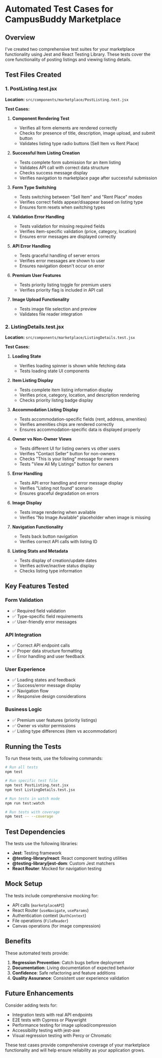 # Automated Test Cases for CampusBuddy Marketplace

## Overview
I've created two comprehensive test suites for your marketplace functionality using Jest and React Testing Library. These tests cover the core functionality of posting listings and viewing listing details.

## Test Files Created

### 1. PostListing.test.jsx
**Location:** `src/components/marketplace/PostListing.test.jsx`

**Test Cases:**
1. **Component Rendering Test**
   - Verifies all form elements are rendered correctly
   - Checks for presence of title, description, image upload, and submit button
   - Validates listing type radio buttons (Sell Item vs Rent Place)

2. **Successful Item Listing Creation**
   - Tests complete form submission for an item listing
   - Validates API call with correct data structure
   - Checks success message display
   - Verifies navigation to marketplace page after successful submission

3. **Form Type Switching**
   - Tests switching between "Sell Item" and "Rent Place" modes
   - Verifies correct fields appear/disappear based on listing type
   - Ensures form resets when switching types

4. **Validation Error Handling**
   - Tests validation for missing required fields
   - Verifies item-specific validation (price, category, location)
   - Ensures error messages are displayed correctly

5. **API Error Handling**
   - Tests graceful handling of server errors
   - Verifies error messages are shown to user
   - Ensures navigation doesn't occur on error

6. **Premium User Features**
   - Tests priority listing toggle for premium users
   - Verifies priority flag is included in API call

7. **Image Upload Functionality**
   - Tests image file selection and preview
   - Validates file reader integration

### 2. ListingDetails.test.jsx
**Location:** `src/components/marketplace/ListingDetails.test.jsx`

**Test Cases:**
1. **Loading State**
   - Verifies loading spinner is shown while fetching data
   - Tests loading state UI components

2. **Item Listing Display**
   - Tests complete item listing information display
   - Verifies price, category, location, and description rendering
   - Checks priority listing badge display

3. **Accommodation Listing Display**
   - Tests accommodation-specific fields (rent, address, amenities)
   - Verifies amenities chips are rendered correctly
   - Ensures accommodation-specific data is displayed properly

4. **Owner vs Non-Owner Views**
   - Tests different UI for listing owners vs other users
   - Verifies "Contact Seller" button for non-owners
   - Checks "This is your listing" message for owners
   - Tests "View All My Listings" button for owners

5. **Error Handling**
   - Tests API error handling and error message display
   - Verifies "Listing not found" scenario
   - Ensures graceful degradation on errors

6. **Image Display**
   - Tests image rendering when available
   - Verifies "No Image Available" placeholder when image is missing

7. **Navigation Functionality**
   - Tests back button navigation
   - Verifies correct API calls with listing ID

8. **Listing Stats and Metadata**
   - Tests display of creation/update dates
   - Verifies active/inactive status display
   - Checks listing type information

## Key Features Tested

### Form Validation
- ✅ Required field validation
- ✅ Type-specific field requirements
- ✅ User-friendly error messages

### API Integration
- ✅ Correct API endpoint calls
- ✅ Proper data structure formatting
- ✅ Error handling and user feedback

### User Experience
- ✅ Loading states and feedback
- ✅ Success/error message display
- ✅ Navigation flow
- ✅ Responsive design considerations

### Business Logic
- ✅ Premium user features (priority listings)
- ✅ Owner vs visitor permissions
- ✅ Listing type differences (item vs accommodation)

## Running the Tests

To run these tests, use the following commands:

```bash
# Run all tests
npm test

# Run specific test file
npm test PostListing.test.jsx
npm test ListingDetails.test.jsx

# Run tests in watch mode
npm run test:watch

# Run tests with coverage
npm test -- --coverage
```

## Test Dependencies

The tests use the following libraries:
- **Jest**: Testing framework
- **@testing-library/react**: React component testing utilities  
- **@testing-library/jest-dom**: Custom Jest matchers
- **React Router**: Mocked for navigation testing

## Mock Setup

The tests include comprehensive mocking for:
- API calls (`marketplaceAPI`)
- React Router (`useNavigate`, `useParams`)
- Authentication context (`AuthContext`)
- File operations (`FileReader`)
- Canvas operations (for image compression)

## Benefits

These automated tests provide:
1. **Regression Prevention**: Catch bugs before deployment
2. **Documentation**: Living documentation of expected behavior
3. **Confidence**: Safe refactoring and feature additions
4. **Quality Assurance**: Consistent user experience validation

## Future Enhancements

Consider adding tests for:
- Integration tests with real API endpoints
- E2E tests with Cypress or Playwright
- Performance testing for image upload/compression
- Accessibility testing with jest-axe
- Visual regression testing with Percy or Chromatic

These test cases provide comprehensive coverage of your marketplace functionality and will help ensure reliability as your application grows.
